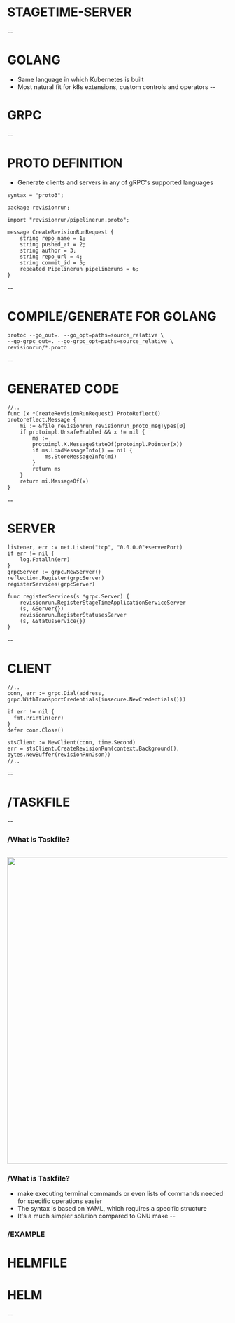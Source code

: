 # STAGETIME-SERVER
--
# GOLANG
* Same language in which Kubernetes is built <!-- .element: class="fragment fade-up" -->
* Most natural fit for k8s extensions, custom controls and operators <!-- .element: class="fragment fade-up" -->
--
# GRPC

--
# PROTO DEFINITION
* Generate clients and servers in any of gRPC's supported languages

```
syntax = "proto3";

package revisionrun;

import "revisionrun/pipelinerun.proto";

message CreateRevisionRunRequest {
    string repo_name = 1;
    string pushed_at = 2;
    string author = 3;
    string repo_url = 4;
    string commit_id = 5;
    repeated Pipelinerun pipelineruns = 6;
}
```
<!-- .element: class="fragment fade-up" -->
--
# COMPILE/GENERATE FOR GOLANG

```
protoc --go_out=. --go_opt=paths=source_relative \
--go-grpc_out=. --go-grpc_opt=paths=source_relative \
revisionrun/*.proto
```
<!-- .element: class="fragment fade-up" -->
--
# GENERATED CODE

```
//..
func (x *CreateRevisionRunRequest) ProtoReflect()
protoreflect.Message {
	mi := &file_revisionrun_revisionrun_proto_msgTypes[0]
	if protoimpl.UnsafeEnabled && x != nil {
		ms :=
		protoimpl.X.MessageStateOf(protoimpl.Pointer(x))
		if ms.LoadMessageInfo() == nil {
			ms.StoreMessageInfo(mi)
		}
		return ms
	}
	return mi.MessageOf(x)
}
```
<!-- .element: class="fragment fade-up" -->
--
# SERVER

```
listener, err := net.Listen("tcp", "0.0.0.0"+serverPort)
if err != nil {
	log.Fatalln(err)
}
grpcServer := grpc.NewServer()
reflection.Register(grpcServer)
registerServices(grpcServer)

func registerServices(s *grpc.Server) {
	revisionrun.RegisterStageTimeApplicationServiceServer
	(s, &Server{})
	revisionrun.RegisterStatusesServer
	(s, &StatusService{})
}
```
<!-- .element: class="fragment fade-up" -->
--
# CLIENT

```
//..
conn, err := grpc.Dial(address, grpc.WithTransportCredentials(insecure.NewCredentials()))

if err != nil {
  fmt.Println(err)
}
defer conn.Close()

stsClient := NewClient(conn, time.Second)
err = stsClient.CreateRevisionRun(context.Background(), bytes.NewBuffer(revisionRunJson))
//..
```
<!-- .element: class="fragment fade-up" -->
--
# /TASKFILE
--
### /What is Taskfile?
[<img src="https://tsh.io/wp-content/uploads/2021/04/taskfile-preference-meme.png" width="700"/>](https://www.sva.de/index.html)
--
### /What is Taskfile?
*  make executing terminal commands or even lists of commands needed for specific operations easier <!-- .element: class="fragment fade-up" -->
* The syntax is based on YAML, which requires a specific structure <!-- .element: class="fragment fade-up" -->
* It's a much simpler solution compared to GNU make <!-- .element: class="fragment fade-up" -->
--
### /EXAMPLE


# HELMFILE

# HELM


--
